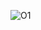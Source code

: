 ![O1](https://user-images.githubusercontent.com/101012637/164481851-c7a5547b-24fa-47aa-9b6d-7d47168b6bd0.jpeg)

